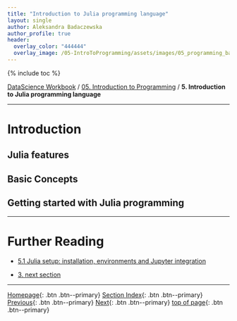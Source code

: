 ```yaml
---
title: "Introduction to Julia programming language"
layout: single
author: Aleksandra Badaczewska
author_profile: true
header:
  overlay_color: "444444"
  overlay_image: /05-IntroToProgramming/assets/images/05_programming_banner.png
---
```


{% include toc %}

[DataScience Workbook](https://datascience.101workbook.org/) / [05. Introduction to Programming](../00-IntroToProgramming-LandingPage.md) / **5. Introduction to Julia programming language**

---


# Introduction


## Julia features


## Basic Concepts


## Getting started with Julia programming


___
# Further Reading
* [5.1 Julia setup: installation, environments and Jupyter integration](02-must-have-software.md)

* [3. next section](03-various-methods-of-software-installation.md)

___

[Homepage](../../index.md){: .btn  .btn--primary}
[Section Index](../00-IntroToProgramming-LandingPage){: .btn  .btn--primary}
[Previous](){: .btn  .btn--primary}
[Next](02-tutorial-setup-julia){: .btn  .btn--primary}
[top of page](#introduction){: .btn  .btn--primary}
